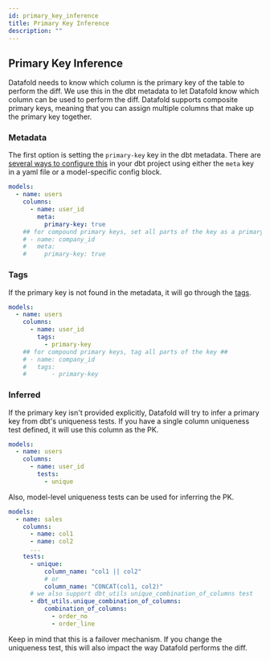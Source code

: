 ```yaml
---
id: primary_key_inference
title: Primary Key Inference
description: ""
---
```


## Primary Key Inference

Datafold needs to know which column is the primary key of the table to perform the diff. We use this in the dbt metadata to let Datafold know which column can be used to perform the diff. Datafold supports composite primary keys, meaning that you can assign multiple columns that make up the primary key together.

### Metadata

The first option is setting the `primary-key` key in the dbt metadata. There are [several ways to configure this](https://docs.getdbt.com/reference/resource-configs/meta) in your dbt project using either the `meta` key in a yaml file or a model-specific config block.

```yaml
models:
  - name: users
    columns:
      - name: user_id
        meta:
          primary-key: true
    ## for compound primary keys, set all parts of the key as a primary-key ##
    # - name: company_id
    #   meta:
    #     primary-key: true      
```

### Tags

If the primary key is not found in the metadata, it will go through the [tags](https://docs.getdbt.com/reference/resource-properties/tags).

```yaml
models:
  - name: users
    columns:
      - name: user_id
        tags:
          - primary-key
    ## for compound primary keys, tag all parts of the key ##
    # - name: company_id
    #   tags:
    #       - primary-key
```

### Inferred

If the primary key isn't provided explicitly, Datafold will try to infer a primary key from dbt's uniqueness tests. If you have a single column uniqueness test defined, it will use this column as the PK.

```yaml
models:
  - name: users
    columns:
      - name: user_id
        tests:
          - unique
```

Also, model-level uniqueness tests can be used for inferring the PK.

```yaml
models:
  - name: sales
    columns:
      - name: col1
      - name: col2
      ...
    tests:
      - unique:
          column_name: "col1 || col2"
          # or
          column_name: "CONCAT(col1, col2)"
      # we also support dbt_utils unique_combination_of_columns test
      - dbt_utils.unique_combination_of_columns:
          combination_of_columns:
            - order_no
            - order_line
```

Keep in mind that this is a failover mechanism. If you change the uniqueness test, this will also impact the way Datafold performs the diff.
